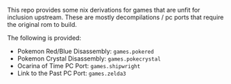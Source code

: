This repo provides some nix derivations for games that are unfit for inclusion upstream.
These are mostly decompilations / pc ports that require the original rom to build.

The following is provided:

* Pokemon Red/Blue Disassembly: `games.pokered`
* Pokemon Crystal Disassembly: `games.pokecrystal`
* Ocarina of Time PC Port: `games.shipwright`
* Link to the Past PC Port: `games.zelda3`

